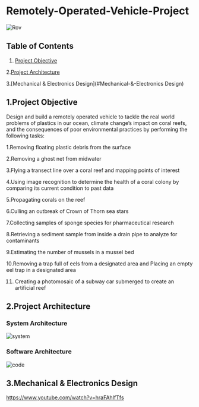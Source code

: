 # Remotely-Operated-Vehicle-Project
![Rov](https://github.com/RuaaMQasem/Remotely-Operated-Vehicle-Project/assets/142262095/2eb4e201-507b-467b-abb9-14ded50b9288)
## Table of Contents

1. [Project Objective](#Project-Objective)

2.[Project Architecture](#Project-Architecture)

3.[Mechanical & Electronics Design](#Mechanical-&-Electronics Design)

## 1.Project Objective

Design and build a remotely operated vehicle to tackle the real world problems of plastics in our ocean, climate change’s impact on coral reefs, and the consequences of poor environmental practices by performing the following tasks: 

1.Removing floating plastic debris from the surface

2.Removing a ghost net from midwater

3.Flying a transect line over a coral reef and mapping points of interest

4.Using image recognition to determine the health of a coral colony by comparing its current condition to past data

5.Propagating corals on the reef

6.Culling an outbreak of Crown of Thorn sea stars

7.Collecting samples of sponge species for pharmaceutical research

8.Retrieving a sediment sample from inside a drain pipe to analyze for contaminants 

9.Estimating the number of mussels in a mussel bed

10.Removing a trap full of eels from a designated area and Placing an empty eel trap in a designated area

11. Creating a photomosaic of a subway car submerged to create an artificial reef

## 2.Project Architecture

### System Architecture
![system](https://github.com/RuaaMQasem/Remotely-Operated-Vehicle-Project/assets/142262095/4f7c9d49-2436-4cb3-8547-b39efdbf683e)

### Software Architecture
![code](https://github.com/RuaaMQasem/Remotely-Operated-Vehicle-Project/assets/142262095/5833a8ab-0a70-4e41-9567-2745e18dad1f)

## 3.Mechanical & Electronics Design

https://www.youtube.com/watch?v=hraFAhIfTfs
